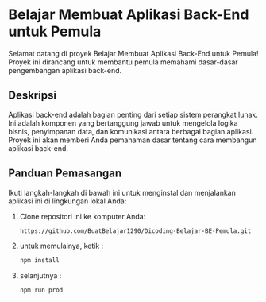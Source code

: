 # Belajar Membuat Aplikasi Back-End untuk Pemula

Selamat datang di proyek Belajar Membuat Aplikasi Back-End untuk Pemula! Proyek ini dirancang untuk membantu pemula memahami dasar-dasar pengembangan aplikasi back-end.

## Deskripsi

Aplikasi back-end adalah bagian penting dari setiap sistem perangkat lunak. Ini adalah komponen yang bertanggung jawab untuk mengelola logika bisnis, penyimpanan data, dan komunikasi antara berbagai bagian aplikasi. Proyek ini akan memberi Anda pemahaman dasar tentang cara membangun aplikasi back-end.

## Panduan Pemasangan

Ikuti langkah-langkah di bawah ini untuk menginstal dan menjalankan aplikasi ini di lingkungan lokal Anda:

1. Clone repositori ini ke komputer Anda:

   ```bash
   https://github.com/BuatBelajar1290/Dicoding-Belajar-BE-Pemula.git
   
2. untuk memulainya, ketik :

    ```bash
   npm install

3. selanjutnya :

    ```bash
   npm run prod
